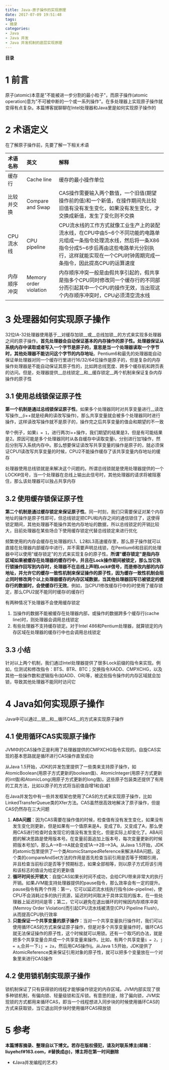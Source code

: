```yaml
---
title: Java-原子操作的实现原理
date: 2017-07-09 19:51:48
tags: 
- 摘录
categories: 
- Java
- Java 并发
- Java 并发机制的底层实现原理
---
```


__目录__

<!-- toc -->
<!--more-->

# 1 前言

原子(atomic)本意是"不能被进一步分割的最小粒子"，而原子操作(atomic operation)意为"不可被中断的一个或一系列操作"。在多处理器上实现原子操作就变得有点复杂。本篇博客就聊聊在Intel处理器和Java里是如何实现原子操作的

# 2 术语定义

在了解原子操作前，先要了解一下相关术语

| 术语名称 | 英文 | 解释 |
|:--|:--|:--|
| 缓存行 | Cache line | 缓存的最小操作单位 |
| 比较并交换 | Compare and Swap | CAS操作需要输入两个数值，一个旧值(期望操作前的值)和一个新值，在操作期间先比较旧值有没有发生变化，如果没有发生变化，才交换成新值，发生了变化则不交换 |
| CPU流水线 | CPU pipeline | CPU流水线的工作方式就像工业生产上的装配流水线，在CPU中由5~6个不同功能的电路单元组成一条指令处理流水线，然后将一条X86指令分成5~6步后再由这些电路单元分别执行，这样就能实现在一个CPU时钟周期完成一条指令，因此提高CPU的运算速度 |
| 内存顺序冲突 | Memory order violation | 内存顺序冲突一般是由假共享引起的，假共享是指多个CPU同时修改同一个缓存行的不同部分而引起其中一个CPU的操作无效，当出现这个内存顺序冲突时，CPU必须清空流水线 |

# 3 处理器如何实现原子操作

32位IA-32处理器使用基于__对缓存加锁__或__总线加锁__的方式来实现多处理器之间的原子操作。__首先处理器会自动保证基本的内存操作的原子性。处理器保证从系统内存中读取或者写入一个字节是原子的，意思是当一个处理器读取一个字节时，其他处理器不能访问这个字节的内存地址__。Pentium6和最先的处理器能自动保证单处理器对同一个缓存行里进行16/32/64位操作是原子的，但是复杂的内存操作处理器是不能自动保证其原子性的，比如跨总线宽度、跨多个缓存航和跨页表的访问。但是，处理器提供__总线锁定__和__缓存锁定__两个机制来保证复杂内存操作的原子性

## 3.1 使用总线锁保证原子性

__第一个机制是通过总线锁保证原子性__。如果多个处理器同时对共享变量进行__读改写操作__(i++就是经典的读改写操作)，那么共享变量就会被多个处理器同时进行操作，这样读改写操作就不是原子的，操作完之后共享变量的值会和期望的不一致

举个例子，如果`i = 1`，进行两次i++操作，我们期望的结果是3，但是有可能结果是2。原因可能是多个处理器同时从各自缓存中读取变量i，分别进行加1操作，然后分别写入系统内存中。那么想要保证读改写共享变量的操作是原子的，就必须保证CPU1读改写共享变量的时候，CPU2不能操作缓存了该共享变量内存地址的缓存

处理器使用总线锁就是来解决这个问题的。所谓总线锁就是使用处理器提供的一个LOCK#信号，当一个处理器在总线上输出此信号时，其他处理器的请求将被阻塞住，那么该处理器可以独占共享内存

## 3.2 使用缓存锁保证原子性

__第二个机制是通过缓存锁定来保证原子性__。同一时刻，我们只需要保证对某个内存地址的操作是原子性即可，但总线锁定把CPU和内存之间的通信锁住了，这使得锁定期间，其他处理器不能操作其他内存地址的数据，所以总线锁定的开销比较大，目前处理器在某些场合下使用缓存锁定代替总线锁定来进行优化

频繁使用的内存会缓存在处理器的L1、L2和L3高速缓存里，那么原子操作就可以直接在处理器内部缓存中进行，并不需要声明总线锁，在Pentium6和目前的处理器中可以使用"缓存锁定"的方式来实现复杂的原子性。__所谓"缓存锁定"是指内存区域如果被缓存在处理器的缓存行中，并且在Lock操作期间被锁定，那么当它执行锁操作回写到内存时，处理器不在总线上声明Lock#信号，而是修改内部的内存地址，并允许它的缓存一致性机制来保证操作的原子性，因为缓存一致性机制会阻止同时修改两个以上处理器缓存的内存区域数据，当其他处理器回写已被锁定的缓存行的数据时，会使缓存行无效__。例如，当CPU1修改缓存行中的i时使用了缓存锁定，那么CPU2就不能同时缓存i的缓存行

有两种情况下处理器不会使用缓存锁定

1. 当操作的数据不能被缓存在处理器内部，或操作的数据跨多个缓存行(cache line)时，则处理器会调用总线锁定
1. 有些处理器不支持缓存锁定。对于Intel 486和Pentium处理器，就算锁定的内存区域在处理器的缓存行中也会调用总线锁定

## 3.3 小结

针对以上两个机制，我们通过Intel处理器提供了很多Lock前缀的指令来实现。例如，位测试和修改指令：BTS、BTR、BTC；交换指令XADD、CMPXCHG，以及其他一些操作数和逻辑指令(如ADD、OR)等，被这些指令操作的内存区域就会加锁，导致其他处理器不能同时访问它

# 4 Java如何实现原子操作

Java中可以通过__锁__和__循环CAS__的方式来实现原子操作

## 4.1 使用循环CAS实现原子操作

JVM中的CAS操作正是利用了处理器提供的CMPXCHG指令实现的。自旋CAS实现的基本思路就是循环进行CAS操作直至成功

从Java 1.5开始，JDK的并发包里提供了一些类来支持原子操作，如AtomicBoolean(用原子方式更新的boolean值)、AtomicInteger(用原子方式更新的int值)和AtomicLong(用原子方式更新的long值)。这些原子包装类还提供了有用的工具方法，比如以原子的方式将当前值自增1和自减1

在Java并发包中有一些并发框架也使用了CAS的方式来实现原子操作，比如LinkedTransferQueue类的Xfer方法。CAS虽然很高效地解决了原子操作，但是CAS仍然存在三大问题

1. __ABA问题__：因为CAS需要在操作值的时候，检查值有没有发生变化，如果没有发生变化则更新，但是如果有一个值原来是A，变成了B，又变成了A，那么使用CAS进行检查时会发现它的值没有发生变化，但是实际上却变化了。ABA问题的解决思路是使用版本号。在变量前面追加上版本号，每次变量更新的时候把版本号加1，那么A-->B-->A就会变成1A-->2B-->3A。从Java 1.5开始，JDK的atomic包里提供了一个类AtomicStampedReference来解决ABA问题。这个类的compareAndSet方法的作用是首先检查当前引用是否等于预期引用，并且检查当前标识是否等于预期标志，如果全部相等，则以原子方式将该引用和该标志的值设为给定的更新值
1. __循环时间长开销大__：自旋CAS如果长时间不成功，会给CPU带来非常大的执行开销。如果JVM能支持处理器提供的pause指令，那么效率会有一定的提升。pause指令有两个作用：第一，它可以延迟流水线执行指令(de-pipeline)，使CPU不会消耗过多的执行资源，延迟的时间取决于具体实现的版本，在一些处理器上延迟时间是零；第二，它可以避免在退出循环的时候因内存顺序冲突(Memroy Order Violation)而引起CPU流水线被清空(CPU Pipeline Flush)，从而提高CPU执行效率
1. __只能保证一个共享变量的原子操作__：当对一个共享变量执行操作时，我们可以使用循环CAS的方式来保证原子操作，但是对多个共享变量操作时，循环CAS就无法保证操作的原子性，这个时候就可以用锁。还有一个取巧的办法，就是把多个共享变量合并成一个共享变量来操作。比如，有两个共享变量`i = 2`，`j = a`,合并一下`ij = 2a`，然后用CAS操作ij。从Java 1.5开始，JDK提供了AtomicReference类来保证引用对象的原子性，就可以把多个变量放在一个对象里来进行CAS操作

## 4.2 使用锁机制实现原子操作

锁机制保证了只有获得锁的线程才能够操作锁定的内存区域。JVM内部实现了很多种锁机制，有偏向锁、轻量级锁和互斥锁。有意思的是，除了偏向锁，JVM实现锁的方式都用来循环CAS，即当一个线程想进入同步块的时候使用循环CAS的方式来获取锁，当它退出同步块时使用循环CAS释放锁

# 5 参考

__本篇博客摘录、整理自以下博文。若存在版权侵犯，请及时联系博主(邮箱：liuyehcf#163.com，#替换成@)，博主将在第一时间删除__

* 《Java并发编程的艺术》

 <!--以下这句不加，sequence不能识别，呵呵了-->
```flow
```

